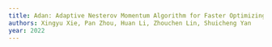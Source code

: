 ```yaml
---
title: Adan: Adaptive Nesterov Momentum Algorithm for Faster Optimizing Deep Models
authors: Xingyu Xie, Pan Zhou, Huan Li, Zhouchen Lin, Shuicheng Yan
year: 2022
---
```


